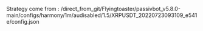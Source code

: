 Strategy come from : /direct_from_git/Flyingtoaster/passivbot_v5.8.0-main/configs/harmony/1m/audisabled/1.5/XRPUSDT_20220723093109_e541e/config.json